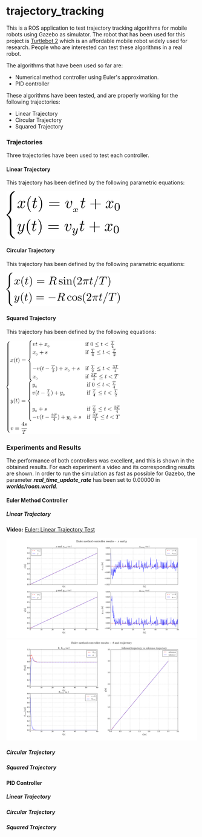 # trajectory_tracking
This is a ROS application to test trajectory tracking algorithms for mobile robots using Gazebo as simulator.
The robot that has been used for this project is [Turtlebot 2][1] which is an affordable mobile robot widely used for research.
People who are interested can test these algorithms in a real robot.

The algorithms that have been used so far are:
* Numerical method controller using Euler's approximation.
* PID controller

These algorithms have been tested, and are properly working for the following trajectories:
* Linear Trajectory
* Circular Trajectory
* Squared Trajectory

### Trajectories
Three trajectories have been used to test each controller.

#### Linear Trajectory
This trajectory has been defined by the following parametric equations:

<img src="images/equations/linear_trajectory.png" alt="Linear Trajectory" width="300">

#### Circular Trajectory
This trajectory has been defined by the following parametric equations:

<img src="images/equations/circular_trajectory.png" alt="Circular Trajectory" width="300">

#### Squared Trajectory
This trajectory has been defined by the following equations:

<img src="images/equations/squared_trajectory.png" alt="Squared Trajectory" width="300">


### Experiments and Results
The performance of both controllers was excellent, and this is shown in the obtained results.
For each experiment a video and its corresponding results are shown. In order to run the
simulation as fast as possible for Gazebo, the parameter **_real_time_update_rate_** has been
set to 0.00000 in **_worlds/room.world_**.

#### Euler Method Controller

##### Linear Trajectory

**Video:** [Euler: Linear Trajectory Test][2]

<img src="images/results/euler/linear/linear_trajectory_euler_x_y.png" alt="Results for x and y" width="600">
<img src="images/results/euler/linear/linear_trajectory_euler_theta_trajectory.png" alt="Results for theta and trajectory" width="600">


##### Circular Trajectory

##### Squared Trajectory

#### PID Controller

##### Linear Trajectory

##### Circular Trajectory

##### Squared Trajectory


[1]: http://www.turtlebot.com/
[2]: https://www.google.com/
